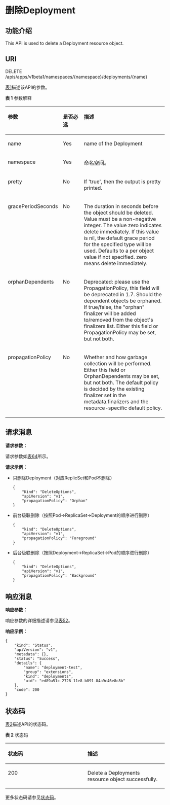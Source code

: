 # 删除Deployment<a name="cci_02_0027"></a>

## 功能介绍<a name="zh-cn_topic_0091433673_section65321233"></a>

This API is used to delete a Deployment resource object.

## URI<a name="zh-cn_topic_0091433673_section51020189"></a>

DELETE /apis/apps/v1beta1/namespaces/\{namespace\}/deployments/\{name\}

[表1](#zh-cn_topic_0091433673_table2758112513516)描述该API的参数。

**表 1**  参数解释

<a name="zh-cn_topic_0091433673_table2758112513516"></a>
<table><thead align="left"><tr id="zh-cn_topic_0091433673_row65815647"><th class="cellrowborder" valign="top" width="17.348265173482652%" id="mcps1.2.4.1.1"><p id="zh-cn_topic_0091433673_p65652297517"><a name="zh-cn_topic_0091433673_p65652297517"></a><a name="zh-cn_topic_0091433673_p65652297517"></a>参数</p>
</th>
<th class="cellrowborder" valign="top" width="16.328367163283673%" id="mcps1.2.4.1.2"><p id="zh-cn_topic_0091433673_p165661629135114"><a name="zh-cn_topic_0091433673_p165661629135114"></a><a name="zh-cn_topic_0091433673_p165661629135114"></a>是否必选</p>
</th>
<th class="cellrowborder" valign="top" width="66.32336766323368%" id="mcps1.2.4.1.3"><p id="zh-cn_topic_0091433673_p14567629115114"><a name="zh-cn_topic_0091433673_p14567629115114"></a><a name="zh-cn_topic_0091433673_p14567629115114"></a>描述</p>
</th>
</tr>
</thead>
<tbody><tr id="zh-cn_topic_0091433673_row5608934"><td class="cellrowborder" valign="top" width="17.348265173482652%" headers="mcps1.2.4.1.1 "><p id="zh-cn_topic_0091433673_p51670535"><a name="zh-cn_topic_0091433673_p51670535"></a><a name="zh-cn_topic_0091433673_p51670535"></a>name</p>
</td>
<td class="cellrowborder" valign="top" width="16.328367163283673%" headers="mcps1.2.4.1.2 "><p id="zh-cn_topic_0091433673_p24563845"><a name="zh-cn_topic_0091433673_p24563845"></a><a name="zh-cn_topic_0091433673_p24563845"></a>Yes</p>
</td>
<td class="cellrowborder" valign="top" width="66.32336766323368%" headers="mcps1.2.4.1.3 "><p id="zh-cn_topic_0091433673_p43514439"><a name="zh-cn_topic_0091433673_p43514439"></a><a name="zh-cn_topic_0091433673_p43514439"></a>name of the Deployment</p>
</td>
</tr>
<tr id="zh-cn_topic_0091433673_row56085638"><td class="cellrowborder" valign="top" width="17.348265173482652%" headers="mcps1.2.4.1.1 "><p id="zh-cn_topic_0091433673_p46642793"><a name="zh-cn_topic_0091433673_p46642793"></a><a name="zh-cn_topic_0091433673_p46642793"></a>namespace</p>
</td>
<td class="cellrowborder" valign="top" width="16.328367163283673%" headers="mcps1.2.4.1.2 "><p id="zh-cn_topic_0091433673_p19969926"><a name="zh-cn_topic_0091433673_p19969926"></a><a name="zh-cn_topic_0091433673_p19969926"></a>Yes</p>
</td>
<td class="cellrowborder" valign="top" width="66.32336766323368%" headers="mcps1.2.4.1.3 "><p id="zh-cn_topic_0079615000_p8332925"><a name="zh-cn_topic_0079615000_p8332925"></a><a name="zh-cn_topic_0079615000_p8332925"></a>命名空间。</p>
</td>
</tr>
<tr id="zh-cn_topic_0091433673_row62561693"><td class="cellrowborder" valign="top" width="17.348265173482652%" headers="mcps1.2.4.1.1 "><p id="zh-cn_topic_0091433673_p34332366"><a name="zh-cn_topic_0091433673_p34332366"></a><a name="zh-cn_topic_0091433673_p34332366"></a>pretty</p>
</td>
<td class="cellrowborder" valign="top" width="16.328367163283673%" headers="mcps1.2.4.1.2 "><p id="zh-cn_topic_0091433673_p29458227"><a name="zh-cn_topic_0091433673_p29458227"></a><a name="zh-cn_topic_0091433673_p29458227"></a>No</p>
</td>
<td class="cellrowborder" valign="top" width="66.32336766323368%" headers="mcps1.2.4.1.3 "><p id="zh-cn_topic_0091433673_p37306164"><a name="zh-cn_topic_0091433673_p37306164"></a><a name="zh-cn_topic_0091433673_p37306164"></a>If 'true', then the output is pretty printed.</p>
</td>
</tr>
<tr id="zh-cn_topic_0091433673_row211163"><td class="cellrowborder" valign="top" width="17.348265173482652%" headers="mcps1.2.4.1.1 "><p id="zh-cn_topic_0091433673_p17104275"><a name="zh-cn_topic_0091433673_p17104275"></a><a name="zh-cn_topic_0091433673_p17104275"></a>gracePeriodSeconds</p>
</td>
<td class="cellrowborder" valign="top" width="16.328367163283673%" headers="mcps1.2.4.1.2 "><p id="zh-cn_topic_0091433673_p43269019"><a name="zh-cn_topic_0091433673_p43269019"></a><a name="zh-cn_topic_0091433673_p43269019"></a>No</p>
</td>
<td class="cellrowborder" valign="top" width="66.32336766323368%" headers="mcps1.2.4.1.3 "><p id="zh-cn_topic_0091433673_p15129627"><a name="zh-cn_topic_0091433673_p15129627"></a><a name="zh-cn_topic_0091433673_p15129627"></a>The duration in seconds before the object should be deleted. Value must be a non-negative integer. The value zero indicates delete immediately. If this value is nil, the default grace period for the specified type will be used. Defaults to a per object value if not specified. zero means delete immediately.</p>
</td>
</tr>
<tr id="zh-cn_topic_0091433673_row1948920"><td class="cellrowborder" valign="top" width="17.348265173482652%" headers="mcps1.2.4.1.1 "><p id="zh-cn_topic_0091433673_p23644832"><a name="zh-cn_topic_0091433673_p23644832"></a><a name="zh-cn_topic_0091433673_p23644832"></a>orphanDependents</p>
</td>
<td class="cellrowborder" valign="top" width="16.328367163283673%" headers="mcps1.2.4.1.2 "><p id="zh-cn_topic_0091433673_p36183253"><a name="zh-cn_topic_0091433673_p36183253"></a><a name="zh-cn_topic_0091433673_p36183253"></a>No</p>
</td>
<td class="cellrowborder" valign="top" width="66.32336766323368%" headers="mcps1.2.4.1.3 "><p id="zh-cn_topic_0091433673_p45162366"><a name="zh-cn_topic_0091433673_p45162366"></a><a name="zh-cn_topic_0091433673_p45162366"></a>Deprecated: please use the PropagationPolicy, this field will be deprecated in 1.7. Should the dependent objects be orphaned. If true/false, the "orphan" finalizer will be added to/removed from the object's finalizers list. Either this field or PropagationPolicy may be set, but not both.</p>
</td>
</tr>
<tr id="zh-cn_topic_0091433673_row3808114"><td class="cellrowborder" valign="top" width="17.348265173482652%" headers="mcps1.2.4.1.1 "><p id="zh-cn_topic_0091433673_p40021797"><a name="zh-cn_topic_0091433673_p40021797"></a><a name="zh-cn_topic_0091433673_p40021797"></a>propagationPolicy</p>
</td>
<td class="cellrowborder" valign="top" width="16.328367163283673%" headers="mcps1.2.4.1.2 "><p id="zh-cn_topic_0091433673_p20540096"><a name="zh-cn_topic_0091433673_p20540096"></a><a name="zh-cn_topic_0091433673_p20540096"></a>No</p>
</td>
<td class="cellrowborder" valign="top" width="66.32336766323368%" headers="mcps1.2.4.1.3 "><p id="zh-cn_topic_0091433673_p8453712"><a name="zh-cn_topic_0091433673_p8453712"></a><a name="zh-cn_topic_0091433673_p8453712"></a>Whether and how garbage collection will be performed. Either this field or OrphanDependents may be set, but not both. The default policy is decided by the existing finalizer set in the metadata.finalizers and the resource-specific default policy.</p>
</td>
</tr>
</tbody>
</table>

## 请求消息<a name="zh-cn_topic_0091433673_section56528519"></a>

**请求参数：**

请求参数如[表64](数据结构.md#zh-cn_topic_0091433700_d0e41006)所示。

**请求示例：**

-   只删除Deployment（对应ReplicSet和Pod不删除）

    ```
    {
        "Kind": "DeleteOptions",
        "apiVersion": "v1",
        "propagationPolicy": "Orphan"
    }
    ```

-   前台级联删除（按照Pod-\>ReplicaSet-\>Deployment的顺序进行删除）

    ```
    {
        "kind": "DeleteOptions",
        "apiVersion": "v1",
        "propagationPolicy": "Foreground"
    }
    ```

-   后台级联删除（按照Deployment-\>ReplicaSet-\>Pod的顺序进行删除）

    ```
    {
        "kind": "DeleteOptions",
        "apiVersion": "v1",
        "propagationPolicy": "Background"
    }
    ```


## 响应消息<a name="zh-cn_topic_0091433673_section38994624"></a>

**响应参数：**

响应参数的详细描述请参见[表52](响应数据结构（废弃）.md#table37251757105918)。

**响应示例：**

```
{
    "kind": "Status", 
    "apiVersion": "v1", 
    "metadata": {}, 
    "status": "Success", 
    "details": {
        "name": "deployment-test", 
        "group": "extensions", 
        "kind": "deployments", 
        "uid": "ed89a51c-2728-11e8-b891-84a9c46e8c8b"
    }, 
    "code": 200
}
```

## 状态码<a name="zh-cn_topic_0091433673_section15407297"></a>

[表2](#zh-cn_topic_0091433673_d0e35248)描述API的状态码。

**表 2**  状态码

<a name="zh-cn_topic_0091433673_d0e35248"></a>
<table><thead align="left"><tr id="zh-cn_topic_0091433673_row25883953"><th class="cellrowborder" valign="top" width="50%" id="mcps1.2.3.1.1"><p id="zh-cn_topic_0091433673_p16225480"><a name="zh-cn_topic_0091433673_p16225480"></a><a name="zh-cn_topic_0091433673_p16225480"></a>状态码</p>
</th>
<th class="cellrowborder" valign="top" width="50%" id="mcps1.2.3.1.2"><p id="zh-cn_topic_0091433673_p39195466"><a name="zh-cn_topic_0091433673_p39195466"></a><a name="zh-cn_topic_0091433673_p39195466"></a>描述</p>
</th>
</tr>
</thead>
<tbody><tr id="zh-cn_topic_0091433673_row20716193"><td class="cellrowborder" valign="top" width="50%" headers="mcps1.2.3.1.1 "><p id="zh-cn_topic_0091433673_p290101"><a name="zh-cn_topic_0091433673_p290101"></a><a name="zh-cn_topic_0091433673_p290101"></a>200</p>
</td>
<td class="cellrowborder" valign="top" width="50%" headers="mcps1.2.3.1.2 "><p id="zh-cn_topic_0091433673_p23498221"><a name="zh-cn_topic_0091433673_p23498221"></a><a name="zh-cn_topic_0091433673_p23498221"></a>Delete a Deployments resource object successfully.</p>
</td>
</tr>
</tbody>
</table>

更多状态码请参见[状态码](状态码.md)。

